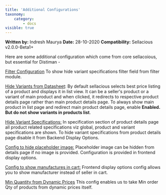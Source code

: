 ```yaml
---
title: 'Additional Configurations'
taxonomy:
    category:
        - docs
visible: true
---
```


**Written by:** Indresh Maurya
**Date:** 28-10-2020
**Compatibility:** Sellacious v2.0.0-Beta1+

Here are some additional configuration which come from core sellacoious, but essential for Distiman -

[Filter Configuration](https://www.sellacious.com/documentation-v2#/learn/frontend-product-filter/filter-configurations) To show hide variant specifications filter field from filter module.

[Hide Variants from Datasheet](https://www.sellacious.com/documentation-v2#/learn/global-configurations/general-tab): By default sellacious selects best price listing of a product and displays it in list view. It can be a seller's product or a variant of main product and when clicked, it redirects to respective product details page rather than main product details page. To always show main product in list page and redirect main product details page, enable **Enabled. But do not show variants in products list**.

[Hide Variant Specifications:](https://www.sellacious.com/documentation-v2#/learn/global-configurations/backend-display-options) In specification section of product details page all product related specifications  viz global, product and variant specifications are shown. To hide variant specifications from product details page disable it from Backend Display Options.

[Config to hide placeholder image:](https://www.sellacious.com/documentation-v2#/learn/global-configurations/frontend-display-options/product-detail-page) Placeholder image can be hidden from details page if no image is provided. Configuration is provided in frontend display options.

[Config to show manufactures in cart:](https://www.sellacious.com/learn/global-configurations/frontend-display-options/buttons-and-elements) Frontend display options config allows you to show manufacturer instead of seller in cart.

[Min Quantity from Dynamic Prices](https://www.sellacious.com/documentation-v2#/learn/product/minimum-and-max-quantity) This config enables us to take Min order Qty of products from dynamic prices itself.